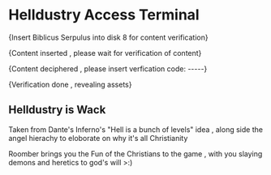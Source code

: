 # Helldustry Access Terminal
{Insert Biblicus Serpulus into disk 8 for content verification}

{Content inserted , please wait for verification of content}

{Content deciphered , please insert verfication code: -----}

{Verification done , revealing assets}

## Helldustry is Wack
Taken from Dante's Inferno's "Hell is a bunch of levels" idea , along side the angel hierachy to eloborate on why it's all Christianity

Roomber brings you the Fun of the Christians to the game , with you slaying demons and heretics to god's will >:)
